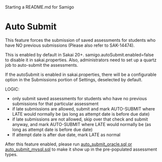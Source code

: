 Starting a README.md for Samigo

# Auto Submit
This feature forces the submission of saved assessments for students who have NO previous submissions (Please also refer to SAK-14474).

This is enabled by default in Sakai 20+.
samigo.autoSubmit.enabled=false to disable it in sakai.properties. Also, administrators need to set up a quartz job to auto-submit the assessments.

If the autoSubmit is enabled in sakai.properties, there will be a configurable option in the Submissions portion of Settings, deselected by default.

LOGIC:

- only submit saved assessments for students who have no previous submissions for that particular assessment
- if late submissions are allowed, submit and mark AUTO-SUBMIT where LATE would normally be (as long as attempt date is before due date)
- if late submissions are not allowed, skip over that check and submit anyway, and mark AUTO-SUBMIT where LATE would normally be (as long as attempt date is before due date)
- If attempt date is after due date, mark LATE as normal 


After this feature enabled, please run [auto_submit_oracle.sql or auto_submit_mysql.sql](https://github.com/sakaiproject/sakai/tree/master/samigo/docs/auto_submit) to make it show up in the pre-populated assessment types.

